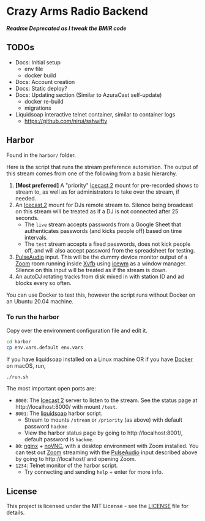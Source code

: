 # Crazy Arms Radio Backend

***Readme Deprecated as I tweak the BMIR code***

## TODOs

* Docs: Initial setup
    - env file
    - docker build
* Docs: Account creation
* Docs: Static deploy?
* Docs: Updating section (Similar to AzuraCast self-update)
    - docker re-build
    - migrations
* Liquidsoap interactive telnet container, similar to container logs
    - https://github.com/nirui/sshwifty


## Harbor

Found in the `harbor/` folder.

Here is the script that runs the stream preference automation. The output of this
stream comes from one of the following from a basic hierarchy.

1. **[Most preferred]** A "priority" [Icecast 2](https://icecast.org/) mount for
   pre-recorded shows to  stream to, as well as for administrators to take over
   the stream, if needed.
2. An [Icecast 2](https://icecast.org/) mount for DJs remote stream to. Silence
   being broadcast on this stream will be treated as if a DJ is not connected
   after 25 seconds.
    * The `live` stream accepts passwords from a Google Sheet that authenticates
      passwords (and kicks people off) based on time intervals.
    * The `test` stream accepts a fixed passwords, does not kick people off, and
      will also accept password from the spreadsheet for testing.
3. [PulseAudio](https://www.freedesktop.org/wiki/Software/PulseAudio/) input.
   This will be the dummy device monitor output of a [Zoom](https://zoom.us/)
   room running inside [Xvfb](https://www.x.org/releases/X11R7.6/doc/man/man1/Xvfb.1.xhtml)
   using [icewm](https://ice-wm.org/) as a window manager. Silence on this input
   will be treated as if the stream is down.
4. An autoDJ rotating tracks from disk mixed in with station ID and ad blocks
   every so often.

You can use Docker to test this, however the script runs without Docker on an
Ubuntu 20.04 machine.

### To run the harbor

Copy over the environment configuration file and edit it.

```bash
cd harbor
cp env.vars.default env.vars
```

If you have liquidsoap installed on a Linux machine OR if you have
[Docker](https://www.docker.com/) on macOS, run,

```bash
./run.sh
```

The most important open ports are:
* `8000`: The [Icecast 2](https://icecast.org/) server to listen to the stream.
   See the status page at http://localhost:8000/ with mount `/test`.
* `8001`: The [liquidsoap](https://www.liquidsoap.info/) harbor script.
   * Stream to mounts `/stream` or `/priority` (as above) with default password `hackme`
   * View the harbor status page by going to http://localhost:8001/, default password is `hackme`.
* `80`: [nginx](https://nginx.org/) + [noVNC](https://novnc.com/info.html), with
  a desktop environment with Zoom installed. You can test out [Zoom](https://zoom.us/)
  streaming with the [PulseAudio](https://www.freedesktop.org/wiki/Software/PulseAudio/)
  input described above by going to http://localhost/ and opening Zoom.
* `1234`: Telnet monitor of the harbor script.
    * Try connecting and sending `help` + enter for more info.

## License

This project is licensed under the MIT License - see the [LICENSE](LICENSE) file
for details.
